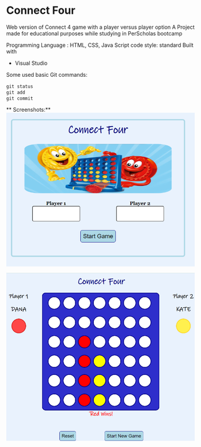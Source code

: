 # Connect Four
Web version of Connect 4 game with a player versus player option
A Project made for educational purposes while studying in PerScholas bootcamp

Programming Language : HTML, CSS, Java Script
code style: standard
Built with
* Visual Studio

Some used basic Git commands:
```
git status
git add
git commit
```


** Screenshots:**
![welcome page of the game](https://github.com/dseydahmetova/ConnectFour/blob/main/images/welcomepage.PNG?raw=true)

![gamepage](https://github.com/dseydahmetova/ConnectFour/blob/main/images/gamepage.png?raw=true)